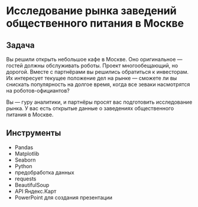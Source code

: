 

# Исследование рынка заведений общественного питания в Москве



## Задача
Вы решили открыть небольшое кафе в Москве. Оно оригинальное — гостей должны обслуживать роботы. Проект многообещающий, но дорогой. Вместе с партнёрами вы решились обратиться к инвесторам. Их интересует текущее положение дел на рынке — сможете ли вы снискать популярность на долгое время, когда все зеваки насмотрятся на роботов-официантов?

Вы — гуру аналитики, и партнёры просят вас подготовить исследование рынка. У вас есть открытые данные о заведениях общественного питания в Москве.
 
## Инструменты
 - Pandas
 - Matplotlib
 - Seaborn
 - Python
 - предобработка данных
 - requests
 - BeautifulSoup
 - API Яндекс.Карт
 - PowerPoint для создания презентации
